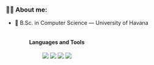 ### 👩‍💻 About me:

- 🏫 B.Sc. in Computer Science — University of Havana

<div class="main" display="grid" grid-template-columns="1fr 1fr" style="
    display: grid;
    grid-template-columns: 1fr 1fr;
    gap: 20px;
    width: 90%;
    margin: 5px auto;
    text-align: center;
">
  <div class="lang">
    <h4>Languages and Tools</h4>
    <img src="https://skillicons.dev/icons?i=ts,cs,py"/>
    <img src="https://skillicons.dev/icons?i=react,css,html"/>
    <img src="https://skillicons.dev/icons?i=dotnet,mysql"/>
    <img src="https://skillicons.dev/icons?i=git,github"/>
    <!-- <img src="https://skillicons.dev/icons?i=postman"/> -->
  </div>
</div>


<!--
**anabel02/anabel02** is a ✨ _special_ ✨ repository because its `README.md` (this file) appears on your GitHub profile.

Here are some ideas to get you started:

- 🔭 I’m currently working on ...
- 🌱 I’m currently learning ...
- 👯 I’m looking to collaborate on ...
- 🤔 I’m looking for help with ...
- 💬 Ask me about ...
- 📫 How to reach me: ...
- 😄 Pronouns: ...
- ⚡ Fun fact: ...
-->
